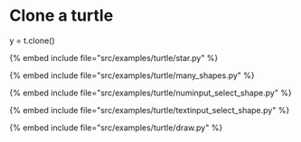 # Clone a turtle

y = t.clone()

{% embed include file="src/examples/turtle/star.py" %}


{% embed include file="src/examples/turtle/many_shapes.py" %}

{% embed include file="src/examples/turtle/numinput_select_shape.py" %}


{% embed include file="src/examples/turtle/textinput_select_shape.py" %}

{% embed include file="src/examples/turtle/draw.py" %}

